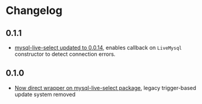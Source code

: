 # Changelog

## 0.1.1

* [mysql-live-select updated to 0.0.14](https://github.com/numtel/meteor-mysql/commit/cd949a4ee551b5ce3b0affb7ef5f40c0057c0bb4), enables callback on `LiveMysql` constructor to detect connection errors.

## 0.1.0

* [Now direct wrapper on mysql-live-select package](https://github.com/numtel/meteor-mysql/commit/2b3762195a89e37b7c1e31a9c732ba20b2cfb90d), legacy trigger-based update system removed

